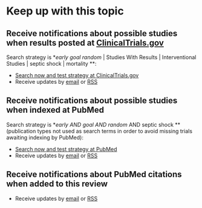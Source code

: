 Keep up with this topic
=========================

Receive notifications about possible studies when results posted at [ClinicalTrials.gov](http://clinicaltrials.gov)
-------------------------
Search strategy is **early goal random* | Studies With Results | Interventional Studies | septic shock | mortality **:

* [Search now and test strategy at ClinicalTrials.gov](https://clinicaltrials.gov/ct2/results?term=early+goal+random*&recr=&rslt=With&type=Intr&cond=septic+shock&intr=&titles=&outc=mortality&spons=&lead=&id=&state1=&cntry1=&state2=&cntry2=&state3=&cntry3=&locn=&gndr=&rcv_s=&rcv_e=&lup_s=&lup_e=)
* Receive updates by [email](ttps://feedburner.google.com/fb/a/mailverify?uri=clinicaltrials_egdtforsepticshock&amp;loc=en_US) or [RSS](http://feeds.feedburner.com/clinicaltrials_egdtforsepticshock)

Receive notifications about possible studies when indexed at PubMed
-------------------------
Search strategy is **early AND goal AND random* AND septic shock ** (publication types not used as search terms in order to avoid missing trials awaiting indexing by PubMed):

* [Search now and test strategy at PubMed](http://www.ncbi.nlm.nih.gov/pubmed?cmd=Search&term=early%20AND%20goal%20AND%20random*%20AND%20septic%20shock)
* Receive updates by [email](https://feedburner.google.com/fb/a/mailverify?uri=PubmedEgdtForSevereSepsis&amp;loc=en_US) or [RSS](http://feeds.feedburner.com/PubmedEgdtForSevereSepsis)

Receive notifications about PubMed citations when added to this review
-------------------------
* Receive updates by [email](https://feedburner.google.com/fb/a/mailverify?uri=openMetaAnalysis-HypertonicSalineForBronchiolitis) or [RSS](http://paid.feed43.com/hypertonicsalinebronchiolitis.xml)
